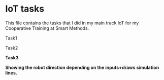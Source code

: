 # IoT tasks
This file contains the tasks that I did in my main track IoT for my Cooperative Training at Smart Methods. 

Task1

Task2

<b>Task3
  
Showing the robot direction depending on the inputs+draws simulation lines.
